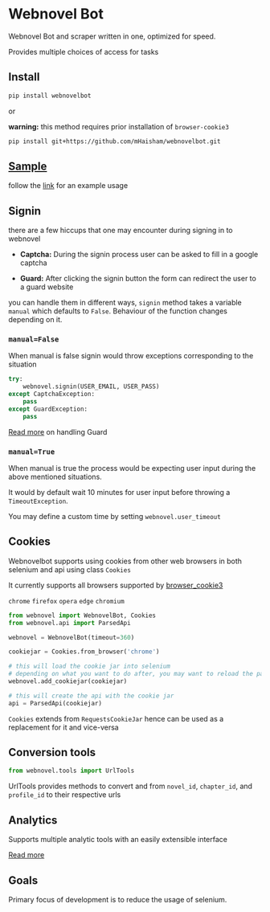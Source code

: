 # Webnovel Bot

Webnovel Bot and scraper written in one, optimized for speed.

Provides multiple choices of access for tasks

## Install

```bash
pip install webnovelbot
```

or

**warning:** this method requires prior installation of `browser-cookie3`

```bash
pip install git+https://github.com/mHaisham/webnovelbot.git
```

## [Sample][1]

follow the [link][1] for an example usage

[1]: https://github.com/mHaisham/webnovelbot/blob/master/example.py

## Signin

there are a few hiccups that one may encounter during signing in to webnovel

- **Captcha:** During the signin process user can be asked to fill in a google captcha

- **Guard:** After clicking the signin button the form can redirect the user to a guard website

you can handle them in different ways, `signin` method takes a variable `manual`
which defaults to `False`. Behaviour of the function changes depending on it.

### `manual=False`

When manual is false signin would throw exceptions corresponding to the situation 

```python
try:
    webnovel.signin(USER_EMAIL, USER_PASS)
except CaptchaException: 
    pass
except GuardException:
    pass
```

[Read more] on handling Guard

[Read more]: https://github.com/mHaisham/webnovelbot/tree/master/webnovel/handlers

### `manual=True`

When manual is true the process would be expecting user input during the above mentioned situations.

It would by default wait 10 minutes for user input before throwing a `TimeoutException`.

You may define a custom time by setting `webnovel.user_timeout`

## Cookies

Webnovelbot supports using cookies from other web browsers in both selenium and api using class `Cookies`

It currently supports all browsers supported by [browser_cookie3](https://github.com/borisbabic/browser_cookie3)

`chrome` `firefox` `opera` `edge` `chromium`

```python
from webnovel import WebnovelBot, Cookies
from webnovel.api import ParsedApi

webnovel = WebnovelBot(timeout=360)

cookiejar = Cookies.from_browser('chrome')

# this will load the cookie jar into selenium
# depending on what you want to do after, you may want to reload the page
webnovel.add_cookiejar(cookiejar)

# this will create the api with the cookie jar
api = ParsedApi(cookiejar)
```

`Cookies` extends from `RequestsCookieJar` hence can be used as a replacement for it and vice-versa

## Conversion tools

```python
from webnovel.tools import UrlTools
```

UrlTools provides methods to convert and from `novel_id`, `chapter_id`, and `profile_id` to their respective urls

## Analytics

Supports multiple analytic tools with an easily extensible interface

[Read more](https://github.com/mHaisham/webnovelbot/tree/master/webnovel/analytic)

## Goals

Primary focus of development is to reduce the usage of selenium.
